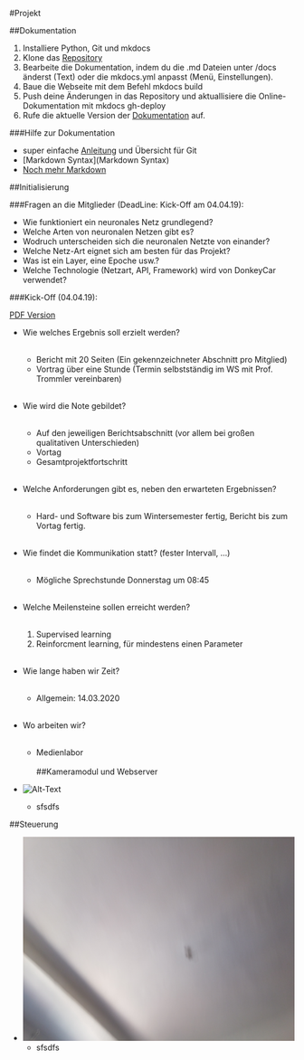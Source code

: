 #Projekt

##Dokumentation
1. Installiere Python, Git und mkdocs
2. Klone das [Repository](https://github.com/bohniti/it_projekt_dokumentation)
3. Bearbeite die Dokumentation, indem du die .md Dateien unter /docs änderst (Text) oder die mkdocs.yml anpasst (Menü, Einstellungen).
4. Baue die Webseite mit dem Befehl mkdocs build
5. Push deine Änderungen in das Repository und aktuallisiere die Online-Dokumentation mit mkdocs gh-deploy
6. Rufe die aktuelle Version der [Dokumentation](https://bohniti.github.io/it-projekt) auf.

###Hilfe zur Dokumentation
* super einfache [Anleitung](https://rogerdudler.github.io/git-guide/index.de.html) und Übersicht für Git
* [Markdown Syntax](Markdown Syntax)
* [Noch mehr Markdown](https://support.squarespace.com/hc/de/articles/206543587-Markdown-Spickzettel)

##Initialisierung

###Fragen an die Mitglieder (DeadLine: Kick-Off am 04.04.19):
* Wie funktioniert ein neuronales Netz grundlegend?
* Welche Arten von neuronalen Netzen gibt es?
* Wodruch unterscheiden sich die neuronalen Netzte von einander?
* Welche Netz-Art eignet sich am besten für das Projekt?
* Was ist ein Layer, eine Epoche usw.?
* Welche Technologie (Netzart, API, Framework) wird von DonkeyCar verwendet?

###Kick-Off (04.04.19):

[PDF Version](/data/kick_off.pdf)

* Wie welches Ergebnis soll erzielt werden?
<br/><br/>
    * Bericht mit 20 Seiten (Ein gekennzeichneter Abschnitt pro Mitglied)
    * Vortrag über eine Stunde (Termin selbstständig im WS mit Prof. Trommler vereinbaren)
<br/><br/>
* Wie wird die Note gebildet?
<br/><br/>
    * Auf den jeweiligen Berichtsabschnitt (vor allem bei großen qualitativen Unterschieden)
    * Vortag
    * Gesamtprojektfortschritt
<br/><br/>
* Welche Anforderungen gibt es, neben den erwarteten Ergebnissen?
<br/><br/>
    * Hard- und Software bis zum Wintersemester fertig, Bericht bis zum Vortag fertig.
<br/><br/>
* Wie findet die Kommunikation statt? (fester Intervall, ...)
<br/><br/>
    * Mögliche Sprechstunde Donnerstag um 08:45
<br/><br/>
* Welche Meilensteine sollen erreicht werden?
<br/><br/>
    1. Supervised learning
    2. Reinforcment learning, für mindestens einen Parameter
<br/><br/>
* Wie lange haben wir Zeit?
<br/><br/>
    * Allgemein: 14.03.2020
<br/><br/>
* Wo arbeiten wir?
<br/><br/>
    * Medienlabor
<br/><br/>
##Kameramodul und Webserver

* ![Alt-Text](/img/camera_works.jpg)
    * sfsdfs

##Steuerung

* ![Alt-Text](/data/fickschnitzel2.jpg)
    * sfsdfs
